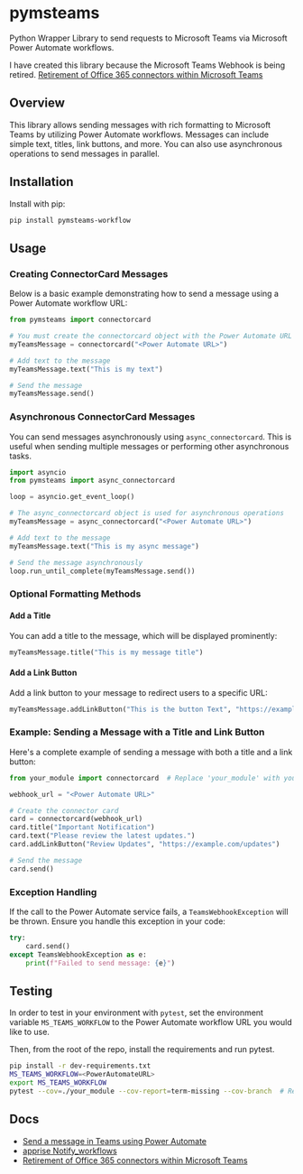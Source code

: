# pymsteams

Python Wrapper Library to send requests to Microsoft Teams via Microsoft Power Automate workflows.

I have created this library because the Microsoft Teams Webhook is being retired. [Retirement of Office 365 connectors within Microsoft Teams](https://devblogs.microsoft.com/microsoft365dev/retirement-of-office-365-connectors-within-microsoft-teams/)

## Overview

This library allows sending messages with rich formatting to Microsoft Teams by utilizing Power Automate workflows. Messages can include simple text, titles, link buttons, and more. You can also use asynchronous operations to send messages in parallel.

## Installation

Install with pip:

```bash
pip install pymsteams-workflow
```

## Usage

### Creating ConnectorCard Messages

Below is a basic example demonstrating how to send a message using a Power Automate workflow URL:

```python
from pymsteams import connectorcard

# You must create the connectorcard object with the Power Automate URL
myTeamsMessage = connectorcard("<Power Automate URL>")

# Add text to the message
myTeamsMessage.text("This is my text")

# Send the message
myTeamsMessage.send()
```

### Asynchronous ConnectorCard Messages

You can send messages asynchronously using `async_connectorcard`. This is useful when sending multiple messages or performing other asynchronous tasks.

```python
import asyncio
from pymsteams import async_connectorcard

loop = asyncio.get_event_loop()

# The async_connectorcard object is used for asynchronous operations
myTeamsMessage = async_connectorcard("<Power Automate URL>")

# Add text to the message
myTeamsMessage.text("This is my async message")

# Send the message asynchronously
loop.run_until_complete(myTeamsMessage.send())
```

### Optional Formatting Methods

#### Add a Title

You can add a title to the message, which will be displayed prominently:

```python
myTeamsMessage.title("This is my message title")
```

#### Add a Link Button

Add a link button to your message to redirect users to a specific URL:

```python
myTeamsMessage.addLinkButton("This is the button Text", "https://example.com")
```

### Example: Sending a Message with a Title and Link Button

Here's a complete example of sending a message with both a title and a link button:

```python
from your_module import connectorcard  # Replace 'your_module' with your module name

webhook_url = "<Power Automate URL>"

# Create the connector card
card = connectorcard(webhook_url)
card.title("Important Notification")
card.text("Please review the latest updates.")
card.addLinkButton("Review Updates", "https://example.com/updates")

# Send the message
card.send()
```

### Exception Handling

If the call to the Power Automate service fails, a `TeamsWebhookException` will be thrown. Ensure you handle this exception in your code:

```python
try:
    card.send()
except TeamsWebhookException as e:
    print(f"Failed to send message: {e}")
```

## Testing

In order to test in your environment with `pytest`, set the environment variable `MS_TEAMS_WORKFLOW` to the Power Automate workflow URL you would like to use.

Then, from the root of the repo, install the requirements and run pytest.

```bash
pip install -r dev-requirements.txt
MS_TEAMS_WORKFLOW=<PowerAutomateURL>
export MS_TEAMS_WORKFLOW
pytest --cov=./your_module --cov-report=term-missing --cov-branch  # Replace 'your_module' with your module name
```

## Docs

- [Send a message in Teams using Power Automate](https://learn.microsoft.com/en-us/power-automate/teams/send-a-message-in-teams)
- [apprise Notify_workflows](https://github.com/caronc/apprise/wiki/Notify_workflows)
- [Retirement of Office 365 connectors within Microsoft Teams](https://devblogs.microsoft.com/microsoft365dev/retirement-of-office-365-connectors-within-microsoft-teams/)

